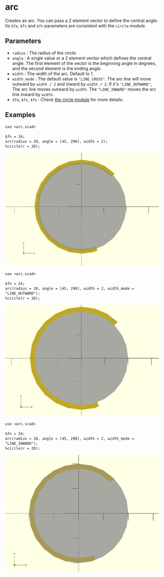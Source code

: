 # arc

Creates an arc. You can pass a 2 element vector to define the central angle. Its `$fa`, `$fs` and `$fn` parameters are consistent with the `circle` module. 

## Parameters

- `radius` : The radius of the circle.
- `angle` : A single value or a 2 element vector which defines the central angle. The first element of the vector is the beginning angle in degrees, and the second element is the ending angle.
- `width` : The width of the arc. Default to 1.
- `width_mode` : The default value is `"LINE_CROSS"`. The arc line will move outward by `width / 2` and inward by `width / 2`. If it's `"LINE_OUTWARD"`, The arc line moves outward by `width`. The `"LINE_INWARD"` moves the arc line inward by `width`.
- `$fa`, `$fs`, `$fn` : Check [the circle module](https://en.wikibooks.org/wiki/OpenSCAD_User_Manual/Using_the_2D_Subsystem#circle) for more details.


## Examples
  
    use <arc.scad>
    
    $fn = 24;
    arc(radius = 20, angle = [45, 290], width = 2);
    %circle(r = 20); 

![arc](images/lib3x-arc-1.JPG)

    use <arc.scad>
    
    $fn = 24;
    arc(radius = 20, angle = [45, 290], width = 2, width_mode = "LINE_OUTWARD");
    %circle(r = 20); 

![arc](images/lib3x-arc-2.JPG)

    use <arc.scad>
    
    $fn = 24;
    arc(radius = 20, angle = [45, 290], width = 2, width_mode = "LINE_INWARD");
    %circle(r = 20); 

![arc](images/lib3x-arc-3.JPG)



